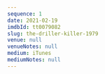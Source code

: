 ```yaml
---
sequence: 1
date: 2021-02-19
imdbId: tt0079082
slug: the-driller-killer-1979
venue: null
venueNotes: null
medium: iTunes
mediumNotes: null
---
```


